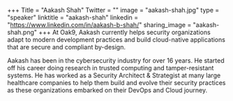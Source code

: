 +++
Title = "Aakash Shah"
Twitter = ""
image = "aakash-shah.jpg"
type = "speaker"
linktitle = "aakash-shah"
linkedin = "https://www.linkedin.com/in/aakash-b-shah/"
sharing_image = "aakash-shah.png"
+++
At Oak9, Aakash currently helps security organizations adapt to modern development practices and build cloud-native applications that are secure and compliant by-design.

Aakash has been in the cybersecurity industry for over 16 years.  He started off his career doing research in trusted computing and tamper-resistant systems.  He has worked as a Security Architect & Strategist at many large healthcare companies to help them build and evolve their security practices as these organizations embarked on their DevOps and Cloud journey.

